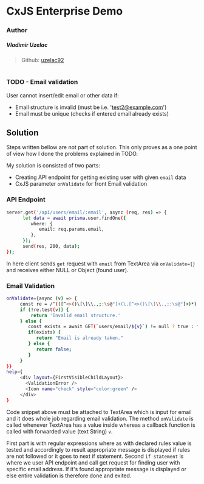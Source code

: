 # CxJS Enterprise Demo

### Author
##### Vladimir Uzelac 
>Github: [uzelac92](https://github.com/uzelac92)
#

### TODO - Email validation
User cannot insert/edit email or other data if:
  - Email structure is invalid (must be i.e. 'test2@example.com')
  - Email must be unique (checks if entered email already exists)

## Solution

Steps written bellow are not part of solution. This only proves as a one point of view how I done the problems explained in TODO.

My solution is consisted of two parts:
  - Creating API endpoint for getting existing user with given `email` data
  - CxJS parameter `onValidate` for front Email validation

### API Endpoint

```sh
server.get('/api/users/email/:email', async (req, res) => {
      let data = await prisma.user.findOne({
         where: {
            email: req.params.email,
         },
      });
      send(res, 200, data);
});
```

In here client sends `get` request with `email` from TextArea via `onValidate={}` and receives either NULL or Object (found user).

### Email Validation
```sh
onValidate={async (v) => {
     const re = /^(([^<>()\[\]\\.,;:\s@"]+(\.[^<>()\[\]\\.,;:\s@"]+)*)|(".+"))@((\[[0-9]{1,3}\.[0-9]{1,3}\.[0-9]{1,3}\.[0-9]{1,3}\])|(([a-zA-Z\-0-9]+\.)+[a-zA-Z]{2,}))$/;
     if (!re.test(v)) {
         return 'Invalid email structure.'
     } else {
        const exists = await GET(`users/email/${v}`) != null ? true : false;
        if(exists) {
           return "Email is already taken."
        } else {
           return false;
        }
     }
}}
help={
     <div layout={FirstVisibleChildLayout}>
       <ValidationError />
       <Icon name="check" style="color:green" />
     </div>
}
```
Code snippet above must be attached to TextArea which is input for email and it does whole job regarding email validation. The method `onValidate` is called whenever TextArea has a value inside whereas a callback function is called with forwarded value (text String) `v`.

First part is with regular expressions where as with declared rules value is tested and accordingly to result appropriate message is displayed if rules are not followed or it goes to next if statement.
Second `if statement` is where we user API endpoint and call get request for finding user with specific email address. If it's found appropriate message is displayed or else entire validation is therefore done and exited.

